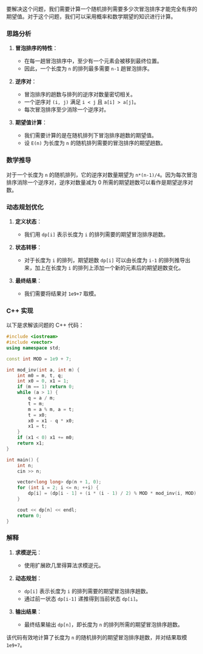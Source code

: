 要解决这个问题，我们需要计算一个随机排列需要多少次冒泡排序才能完全有序的期望值。对于这个问题，我们可以采用概率和数学期望的知识进行计算。

### 思路分析

1. **冒泡排序的特性**：
    - 在每一趟冒泡排序中，至少有一个元素会被移到最终位置。
    - 因此，一个长度为 `n` 的排列最多需要 `n-1` 趟冒泡排序。

2. **逆序对**：
    - 冒泡排序的趟数与排列的逆序对数量密切相关。
    - 一个逆序对 `(i, j)` 满足 `i < j` 且 `a[i] > a[j]`。
    - 每次冒泡排序至少消除一个逆序对。

3. **期望值计算**：
    - 我们需要计算的是在随机排列下冒泡排序趟数的期望值。
    - 设 `E(n)` 为长度为 `n` 的随机排列需要的冒泡排序的期望趟数。

### 数学推导

对于一个长度为 `n` 的随机排列，它的逆序对数量期望为 `n*(n-1)/4`。因为每次冒泡排序消除一个逆序对，逆序对数量减为 0 所需的期望趟数可以看作是期望逆序对数。

### 动态规划优化

1. **定义状态**：
    - 我们用 `dp[i]` 表示长度为 `i` 的排列需要的期望冒泡排序趟数。

2. **状态转移**：
    - 对于长度为 `i` 的排列，期望趟数 `dp[i]` 可以由长度为 `i-1` 的排列推导出来，加上在长度为 `i` 的排列上添加一个新的元素后的期望趟数变化。

3. **最终结果**：
    - 我们需要将结果对 `1e9+7` 取模。

### C++ 实现

以下是求解该问题的 C++ 代码：

```cpp
#include <iostream>
#include <vector>
using namespace std;

const int MOD = 1e9 + 7;

int mod_inv(int a, int m) {
    int m0 = m, t, q;
    int x0 = 0, x1 = 1;
    if (m == 1) return 0;
    while (a > 1) {
        q = a / m;
        t = m;
        m = a % m, a = t;
        t = x0;
        x0 = x1 - q * x0;
        x1 = t;
    }
    if (x1 < 0) x1 += m0;
    return x1;
}

int main() {
    int n;
    cin >> n;

    vector<long long> dp(n + 1, 0);
    for (int i = 2; i <= n; ++i) {
        dp[i] = (dp[i - 1] + (i * (i - 1) / 2) % MOD * mod_inv(i, MOD)) % MOD;
    }

    cout << dp[n] << endl;
    return 0;
}
```

### 解释

1. **求模逆元**：
    - 使用扩展欧几里得算法求模逆元。

2. **动态规划**：
    - `dp[i]` 表示长度为 `i` 的排列需要的期望冒泡排序趟数。
    - 通过前一状态 `dp[i-1]` 递推得到当前状态 `dp[i]`。

3. **输出结果**：
    - 最终结果输出 `dp[n]`，即长度为 `n` 的排列所需的期望冒泡排序趟数。

该代码有效地计算了长度为 `n` 的随机排列的期望冒泡排序趟数，并对结果取模 `1e9+7`。